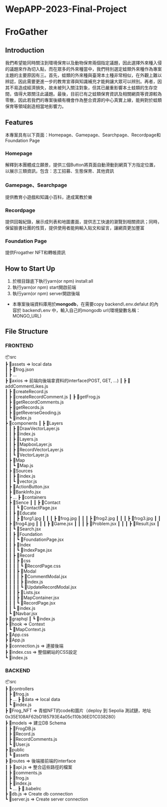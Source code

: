 # WepAPP-2023-Final-Project
# FroGather

## Introduction
我們希望能同時關注到環境保育以及動物保育兩個指定議題，因此選擇外來種入侵的議題來作為切入點，而在眾多的外來種當中，我們特別選定蛙類外來種作為專案主題的主要原因有三。首先，蛙類的外來種與臺灣本土種非常相似，在外觀上難以辨認，因此需要更進一步的教育宣導與知識補充才能夠讓大眾可以辨別。再者，因其不易造成經濟損失，故未被列入關注對象，但其已嚴重影響本土蛙類的生存空間，值得大眾關注此議題。最後，目前已有之蛙類保育資訊及相關網頁等資源較為零散，因此若我們的專案後續有機會作為整合資源的中心真實上線，能夠對於蛙類保育等領域創造相當地影響力。

## Features
本專案具有以下頁面：Homepage、Gamepage、Searchpage、Recordpage和Foundation Page
### Homepage
解釋到本團體成立願景，提供三個Button將頁面自動滑動到網頁下方指定位置，以展示三類資訊，包含：志工招募、生態保育、其他資訊

### Gamepage、Searchpage
提供教育小遊戲和知識小百科，達成寓教於樂

### Recordpage
提供回報紀錄，展示成列表和地圖畫面，提供志工快速的瀏覽到相關資訊；同時，保留臉書社團的性質，提供使用者能夠輸入貼文和留言，讓網頁更加豐富

### Foundation Page
提供Frogather NFT和轉帳資訊

## How to Start Up
1. 於根目錄底下執行yarn(or npm) install:all
2. 執行yarn(or npm) start開啟前端
3. 執行yarn(or npm) server開啟後端
  - 本專案後端資料庫用於**mongodb**，在需要copy backend\\.env.defalut 的內容於 backend\\.env 中，輸入自己的mongodb url(環境變數名稱：MONGO_URL)

## File Structure
### FRONTEND
📦src  
 ┣ 📂assets => local data  
 ┃ ┣ 📜frog.json    
 ┃ ┣ ...  
 ┣ 📂axios => 前端向後端拿資料的interface(POST, GET, ...) 
 ┃ ┣ 📜addCommentLikes.js  
 ┃ ┣ 📜createRecord.js  
 ┃ ┣ 📜createRecordComment.js 
 ┃ ┣ 📜getFrog.js   
 ┃ ┣ 📜getRecordComments.js  
 ┃ ┣ 📜getRecords.js  
 ┃ ┣ 📜getReverseGeoding.js  
 ┃ ┗ 📜index.js  
 ┣ 📂components
 ┃ ┣ 📂Layers  
 ┃ ┃ ┣ 📜DrawVectorLayer.js  
 ┃ ┃ ┣ 📜index.js  
 ┃ ┃ ┣ 📜Layers.js  
 ┃ ┃ ┣ 📜MapboxLayer.js  
 ┃ ┃ ┣ 📜RecordVectorLayer.js  
 ┃ ┃ ┗ 📜VectorLayer.js  
 ┃ ┣ 📂Map  
 ┃ ┃ ┗ 📜Map.js  
 ┃ ┣ 📂Sources  
 ┃ ┃ ┣ 📜index.js  
 ┃ ┃ ┗ 📜vector.js  
 ┃ ┣ 📜ActionButton.jsx  
 ┃ ┣ 📜BankInfo.jsx  
 ┃ ┣ ...
 ┣ 📂containers   
 ┃ ┣ 📂Sence
 ┃ ┃ ┣ 📂Contact  
 ┃ ┃ ┃ ┗ 📜ContactPage.jsx  
 ┃ ┃ ┣ 📂Educate  
 ┃ ┃ ┃ ┣ 📜forg1.jpg
 ┃ ┃ ┃ ┣ 📜frog.jpg
 ┃ ┃ ┃ ┣ 📜frog2.jpg
 ┃ ┃ ┃ ┣ 📜frog3.jpg
 ┃ ┃ ┃ ┣ 📜frog4.jpg
 ┃ ┃ ┃ ┣ 📜Game.jsx
 ┃ ┃ ┃ ┣ 📜Problem.jsx
 ┃ ┃ ┃ ┣ 📜Result.jsx
 ┃ ┃ ┃ ┗ 📜Search.jsx  
 ┃ ┃ ┣ 📂Foundation  
 ┃ ┃ ┃ ┗ 📜FoundationPage.jsx  
 ┃ ┃ ┣ 📂Index  
 ┃ ┃ ┃ ┗ 📜IndexPage.jsx  
 ┃ ┃ ┣ 📂Record  
 ┃ ┃ ┃ ┣ 📂css  
 ┃ ┃ ┃ ┃ ┗ 📜RecordPage.css  
 ┃ ┃ ┃ ┣ 📂Modal  
 ┃ ┃ ┃ ┃ ┣ 📜CommentModal.jsx  
 ┃ ┃ ┃ ┃ ┣ 📜index.js  
 ┃ ┃ ┃ ┃ ┗ 📜UpdateRecordModal.jsx  
 ┃ ┃ ┃ ┣ 📜Lists.jsx  
 ┃ ┃ ┃ ┣ 📜MapContainer.jsx  
 ┃ ┃ ┃ ┗ 📜RecordPage.jsx  
 ┃ ┃ ┗ 📜index.js  
 ┃ ┗ 📜Navbar.jsx  
 ┣ 📂graphql 
 ┃ ┗ 📜index.js  
 ┣ 📂hook  => Context  
 ┃ ┗ 📜MapContext.js  
 ┣ 📜App.css  
 ┣ 📜App.js  
 ┣ 📜connection.js => 連接後端  
 ┣ 📜index.css => 整個網站的CSS設定  
 ┗ 📜index.js  

### BACKEND
📦src  
 ┣ 📂controllers   
 ┃ ┣ 📜frog.js  
 ┃ ┣ ...
 ┣ 📂data => local data  
 ┃ ┗ 📜index.js  
 ┣ 📂Frog_NFT => 青蛙NFT的code和圖片（deploy 到 Sepolia 測試鏈，地址 0x35E108AF62bD185793E4a05c110b36ED1C038280）    
 ┣ 📂models => 建立DB Schema   
 ┃ ┣ 📜FrogDB.js  
 ┃ ┣ 📜Record.js  
 ┃ ┣ 📜RecordComments.js  
 ┃ ┗ 📜User.js  
 ┣ 📂public   
 ┃ ┗ 📂assets   
 ┣ 📂routes => 後端接前端的interface  
 ┃ ┣ 📜api.js => 整合這些路徑的檔案  
 ┃ ┣ 📜comments.js  
 ┃ ┣ 📜frog.js  
 ┃ ┣ 📜index.js  
 ┃ ┗ ...
 ┣ 📜.babelrc  
 ┣ 📜db.js => Create db connection  
 ┗ 📜server.js => Create server connection  